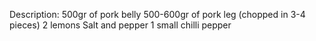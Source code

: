 Description:
500gr of pork belly
500-600gr of pork leg (chopped in 3-4 pieces)
2 lemons
Salt and pepper
1 small chilli pepper
